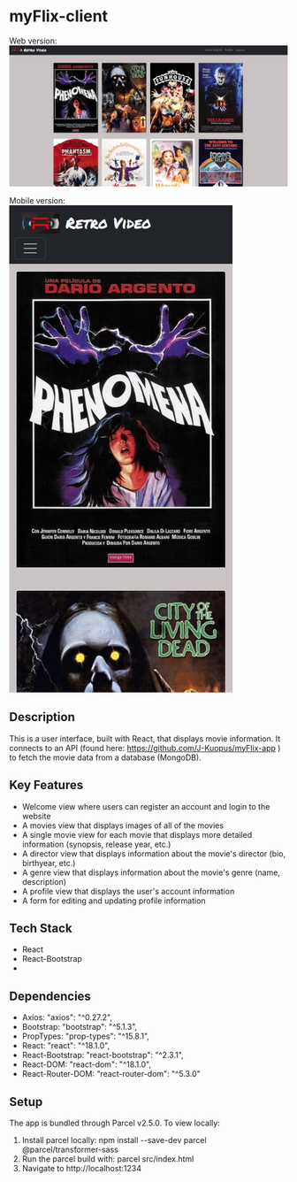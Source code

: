 # myFlix-client

Web version:
![Retro Video Web Version](img/retro-video-site1.jpg?raw=true "Title")

Mobile version:
<br/>
![Retro Video Web Version](img/retro-video-site2.jpg?raw=true "Title")

## Description
This is a user interface, built with React, that displays movie information. It connects to an API (found here: https://github.com/J-Kuopus/myFlix-app ) to fetch the movie data from a database (MongoDB). 

## Key Features

- Welcome view where users can register an account and login to the website
- A movies view that displays images of all of the movies
- A single movie view for each movie that displays more detailed information (synopsis, release year, etc.)
- A director view that displays information about the movie's director (bio, birthyear, etc.)
- A genre view that displays information about the movie's genre (name, description)
- A profile view that displays the user's account information
- A form for editing and updating profile information

## Tech Stack

- React
- React-Bootstrap
- 
## Dependencies

- Axios: "axios": "^0.27.2",
- Bootstrap: "bootstrap": "^5.1.3",
- PropTypes: "prop-types": "^15.8.1",
- React: "react": "^18.1.0",
- React-Bootstrap: "react-bootstrap": "^2.3.1",
- React-DOM: "react-dom": "^18.1.0",
- React-Router-DOM: "react-router-dom": "^5.3.0"

## Setup

The app is bundled through Parcel v2.5.0. To view locally:

1. Install parcel locally: npm install --save-dev parcel @parcel/transformer-sass
2. Run the parcel build with: parcel src/index.html
3. Navigate to http://localhost:1234

